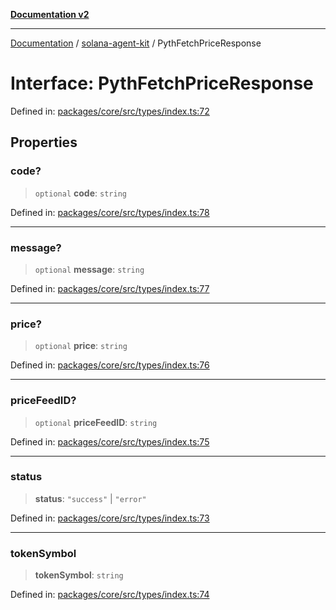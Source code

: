 [**Documentation v2**](../../README.md)

***

[Documentation](../../README.md) / [solana-agent-kit](../README.md) / PythFetchPriceResponse

# Interface: PythFetchPriceResponse

Defined in: [packages/core/src/types/index.ts:72](https://github.com/scriptscrypt/solana-agent-kit/blob/8d48a57968ef71c6851a44a8efa685e80e815610/packages/core/src/types/index.ts#L72)

## Properties

### code?

> `optional` **code**: `string`

Defined in: [packages/core/src/types/index.ts:78](https://github.com/scriptscrypt/solana-agent-kit/blob/8d48a57968ef71c6851a44a8efa685e80e815610/packages/core/src/types/index.ts#L78)

***

### message?

> `optional` **message**: `string`

Defined in: [packages/core/src/types/index.ts:77](https://github.com/scriptscrypt/solana-agent-kit/blob/8d48a57968ef71c6851a44a8efa685e80e815610/packages/core/src/types/index.ts#L77)

***

### price?

> `optional` **price**: `string`

Defined in: [packages/core/src/types/index.ts:76](https://github.com/scriptscrypt/solana-agent-kit/blob/8d48a57968ef71c6851a44a8efa685e80e815610/packages/core/src/types/index.ts#L76)

***

### priceFeedID?

> `optional` **priceFeedID**: `string`

Defined in: [packages/core/src/types/index.ts:75](https://github.com/scriptscrypt/solana-agent-kit/blob/8d48a57968ef71c6851a44a8efa685e80e815610/packages/core/src/types/index.ts#L75)

***

### status

> **status**: `"success"` \| `"error"`

Defined in: [packages/core/src/types/index.ts:73](https://github.com/scriptscrypt/solana-agent-kit/blob/8d48a57968ef71c6851a44a8efa685e80e815610/packages/core/src/types/index.ts#L73)

***

### tokenSymbol

> **tokenSymbol**: `string`

Defined in: [packages/core/src/types/index.ts:74](https://github.com/scriptscrypt/solana-agent-kit/blob/8d48a57968ef71c6851a44a8efa685e80e815610/packages/core/src/types/index.ts#L74)
